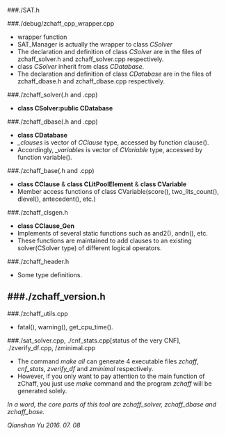 ###./SAT.h  

###./debug/zchaff_cpp_wrapper.cpp  
- wrapper function  
- SAT_Manager is actually the wrapper to class *CSolver*  
- The declaration and definition of class *CSolver* are in the files of zchaff_solver.h and zchaff_solver.cpp respectively.  
- class *CSolver* inherit from class *CDatabase*.  
- The declaration and definition of class *CDatabase* are in the files of zchaff_dbase.h and zchaff_dbase.cpp respectively.  

###./zchaff_solver(.h and .cpp)
- **class CSolver:public CDatabase**

###./zchaff_dbase(.h and .cpp)
- **class CDatabase**  
- *_clauses* is vector of *CClause* type, accessed by function clause().  
- Accordingly, *_variables* is vector of *CVariable* type, accessed by function variable().  

###./zchaff_base(.h and .cpp)  
- **class CClause** & **class CLitPoolElement** & **class CVariable**  
- Member access functions of class CVariable(score(), two_lits_count(), dlevel(), antecedent(), etc.)  

###./zchaff_clsgen.h  
- **class CClause_Gen**  
- Implements of several static functions such as and2(), andn(), etc.  
- These functions are maintained to add clauses to an existing solver(CSolver type) of different logical operators.  

###./zchaff_header.h  
- Some type definitions.  

###./zchaff_version.h  
- 

###./zchaff_utils.cpp
- fatal(), warning(), get_cpu_time().  

###./sat_solver.cpp, ./cnf_stats.cpp[status of the very CNF], ./zverify_df.cpp, /zminimal.cpp  
- The command *make all* can generate 4 executable files *zchaff*, *cnf_stats*, *zverify_df* and *zminimal* respectively.
- However, if you only want to pay attention to the main function of zChaff, you just use *make* command and the program *zchaff* will be generated solely.


*In a word, the core parts of this tool are zchaff_solver, zchaff_dbase and zchaff_base.*

*Qianshan Yu*
*2016. 07. 08*
